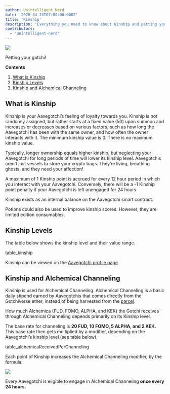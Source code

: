 ```yaml
---
author: Unintelligent Nerd
date: '2020-04-23T07:00:00.000Z'
title: 'Kinship'
description: 'Everything you need to know about Kinship and petting your Gotchi!'
contributors:
  - "unintelligent-nerd"
---
```


<div class="headerImageContainer">
<img class="headerImage" src="/kinship/petgotchi.gif">
<p class="headerImageText">Petting your gotchi!</p>
</div>

<div class="contentsBox">

**Contents**

<ol>
<li><a href=#what-is-kinship>What is Kinship</a></li>
<li><a href=#kinship-levels>Kinship Levels</a></li>
<li><a href=#kinship-and-alchemical-channeling>Kinship and Alchemical Channeling</a></li>
</ol>

</div>

## What is Kinship

Kinship is your Aavegotchi’s feeling of loyalty towards you. Kinship is not randomly assigned, but rather starts at a fixed value (50) upon summon and increases or decreases based on various factors, such as how long the Aavegotchi has been with the same owner, and how often the owner interacts with it. The minimum kinship value is 0. There is no maximum kinship value.

Typically, longer ownership equals higher kinship, but neglecting your Aavegotchi for long periods of time will lower its kinship level. Aavegotchis aren’t just vessels to store your crypto bags. They’re living, breathing ghosts, and they need your affection!

A maximum of 1 Kinship point is accrued for every 12 hour period in which you interact with your Aavegotchi. Conversely, there will be a -1 Kinship point penalty if your Aavegotchi is left unengaged for 24 hours.

Kinship exists as an internal balance on the Aavegotchi smart contract.

Potions could also be used to improve kinship scores. However, they are limited edition consumables.

## Kinship Levels

The table below shows the kinship level and their value range.

table_kinship

Kinship can be viewed on the [Aavegotchi profile page](/aavegotchi-profile).

## Kinship and Alchemical Channeling

Kinship is used for Alchemical Channeling. Alchemical Channeling is a basic daily stipend earned by Aavegotchis that comes directly from the Gotchiverse ether, instead of being harvested from the [parcel](/gotchiverse).

How much Alchemica (FUD, FOMO, ALPHA, and KEK) the Gotchi receives through Alchemical Channeling depends primarily on its Kinship level.

The base rate for channeling is **20 FUD, 10 FOMO, 5 ALPHA, and 2 KEK.** This base rate then gets multiplied by a modifier, depending on the Aavegotchi’s kinship level (see table below).

table_alchemicaReceivedPerChanneling

Each point of Kinship increases the Alchemical Channeling modifier, by the formula:

<img class="bodyImage" src="/kinship/alchemical-channeling-modifier.png" />

Every Aavegotchi is eligible to engage in Alchemical Channeling **once every 24 hours.**

